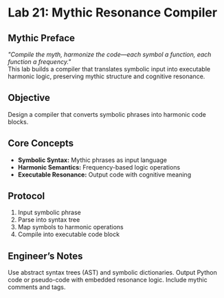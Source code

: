 # Lab 21: Mythic Resonance Compiler

## Mythic Preface
_"Compile the myth, harmonize the code—each symbol a function, each function a frequency."_  
This lab builds a compiler that translates symbolic input into executable harmonic logic, preserving mythic structure and cognitive resonance.

## Objective
Design a compiler that converts symbolic phrases into harmonic code blocks.

## Core Concepts
- **Symbolic Syntax:** Mythic phrases as input language
- **Harmonic Semantics:** Frequency-based logic operations
- **Executable Resonance:** Output code with cognitive meaning

## Protocol
1. Input symbolic phrase
2. Parse into syntax tree
3. Map symbols to harmonic operations
4. Compile into executable code block

## Engineer’s Notes
Use abstract syntax trees (AST) and symbolic dictionaries. Output Python code or pseudo-code with embedded resonance logic. Include mythic comments and tags.
